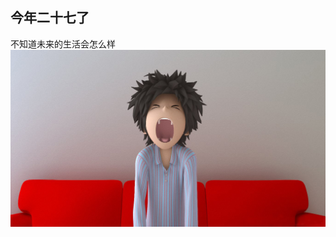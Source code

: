 [prop:title]: 我今年二十七八
[prop:date]: 2019年2月9日
[prop:tags]: life

## 今年二十七了<br>
不知道未来的生活会怎么样<br>
<img src='https://raw.githubusercontent.com/qq443672581/qq443672581.github.io/master/data/imgs/172497ff5fedff1559ca30ace550567a.jpg' width='750'/>
